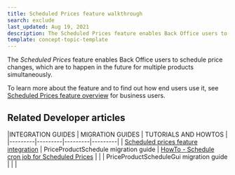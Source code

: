 ```yaml
---
title: Scheduled Prices feature walkthrough
search: exclude
last_updated: Aug 19, 2021
description: The Scheduled Prices feature enables Back Office users to schedule price changes, which are to happen in the future for multiple products simultaneously
template: concept-topic-template
---
```


The _Scheduled Prices_ feature enables Back Office users to schedule price changes, which are to happen in the future for multiple products simultaneously.


To learn more about the feature and to find out how end users use it, see [Scheduled Prices feature overview](/docs/scos/user/features/{{page.version}}/scheduled-prices-feature-overview.html) for business users.


## Related Developer articles

|INTEGRATION GUIDES  | MIGRATION GUIDES | TUTORIALS AND HOWTOS |
|---------|---------|---------|---------|
| [Scheduled prices feature integration](/docs/scos/dev/feature-integration-guides/{{page.version}}/scheduled-prices-feature-integration.html) | PriceProductSchedule migration guide  | [HowTo - Schedule cron job for Scheduled Prices](/docs/scos/dev/tutorials-and-howtos/howtos/feature-howtos/howto-schedule-cron-job-for-scheduled-prices.html)  |
|   | PriceProductScheduleGui migration guide  |   |   |

